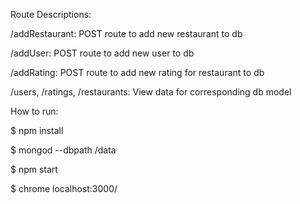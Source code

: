 Route Descriptions:


/addRestaurant: POST route to add new restaurant to db

/addUser: POST route to add new user to db

/addRating: POST route to add new rating for restaurant to db

/users, /ratings, /restaurants: View data for corresponding db model



How to run:


$ npm install

$ mongod --dbpath /data

$ npm start

$ chrome localhost:3000/<routename>
